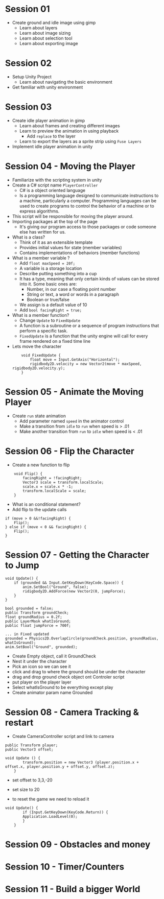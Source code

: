 # Session 01
- Create ground and idle image using gimp
    + Learn about layers
    + Learn about image sizing
    + Learn about selection tool
    + Learn about exporting image

# Session 02
- Setup Unity Project
    + Learn about navigating the basic environment
- Get familiar with unity environment
 

# Session 03
- Create idle player animation in gimp
    + Learn about frames and creating different images
    + Learn to preview the animation in using playback
        * Add `replace` to the layer
    + Learn to export the layers as a sprite strip using `Fuse Layers`
- Implement idle player animation in unity

# Session 04 - Moving the Player
- Familiarize with the scripting system in unity
- Create a C# script name `PlayerController`
    + C# is a object oriented language
    + Is a programming language designed to communicate instructions to a machine, particularly a computer. Programming languages can be used to create programs to control the behavior of a machine or to express algorithms.
- This script will be responsible for moving the player around.
- Importing packages at the top of the page
    + It's giving our program access to those packages or code someone else has written for us.
- What is a class?
    + Think of it as an extensible template
    + Provides initial values for state (member variables)
    + Contains implementations of behaviors (member functions)
- What is a member variable ?
    + Add `float maxSpeed = 20f;`
    + A variable is a storage location
    + Describe putting something into a cup
    + It has a type, meaning that only certain kinds of values can be stored into it.  Some basic ones are:
        * Number, in our case a floating point number
        * String or text, a word or words in a paragraph
        * Boolean or true/false
    + We assign is a default value of 10
    + Add `bool facingRight = true;`
- What is a member function?
    + Change `Update` to `FixedUpdate`
    + A function is a subroutine or a sequence of program instructions that perform a specific task.
    + `FixedUpdate` is a function that the unity engine will call for every frame rendered on a fixed time line
- Lets move the character
    ```
        void FixedUpdate {
            float move = Input.GetAxis("Horizontal");
            rigidbody2D.velocity = new Vector2(move * maxSpeed, rigidbody2D.velocity.y);
        }
    ```
 
# Session 05 - Animate the Moving Player
- Create `run` state animation
    + Add parameter named `speed` in the animator control
    + Make a transition from `idle` to `run` when speed is > .01
    + Make another transition from `run` to `idle` when speed is < .01

# Session 06 - Flip the Character
- Create a new function to flip
```
    void Flip() {
        facingRight = !facingRight;
        Vector3 scale = transform.localScale;
        scale.x = scale.x * -1;
        transform.localScale = scale;
    }
```
- What is an conditional statement?
- Add flip to the update calls
```
if (move > 0 &&!facingRight) {
    Flip();
} else if (move < 0 && facingRight) {
    Flip();
}
```

# Session 07 - Getting the Character to Jump
```
void Update() {
    if (grounded && Input.GetKeyDown(KeyCode.Space)) {
        anim.SetBool("Ground", false);
        ridigbody2D.AddForce(new Vector2(0, jumpForce);
    }
}
```

```
bool grounded = false;
public Transform groundCheck;
float groundRadius = 0.2f;
public LayerMask whatIsGround;
public float jumpForce = 700f;

... in Fixed updated
grounded = Physics2D.OverlapCircle(groundCheck.position, groundRadius, whatIsGround);
anim.SetBool("Ground", grounded);

```
- Create Empty object, call it GroundCheck
- Nest it under the character
- Pick an icon so we can see it
- click and drag to where the ground should be under the character
- drag and drop ground check object ont Controler script
- put player on the player layer
- Select whatIsGround to be everything except play
- Create animator param name Grounded

# Session 08 - Camera Tracking & restart
- Create CameraController script and link to camera
```
public Transform player;
public Vector3 offset;

void Update () {
	    transform.position = new Vector3 (player.position.x + offset.x, player.position.y + offset.y, offset.z);
	}
 ```
- set offset to 3,3,-20
- set size to 20

- to reset the game we need to reload it
```
void Update() {
        if (Input.GetKeyDown(KeyCode.Return)) {
        Application.LoadLevel(0);
        }
    }
```
        

# Session 09 - Obstacles and money

# Session 10 - Timer/Counters

# Session 11 - Build a bigger World
